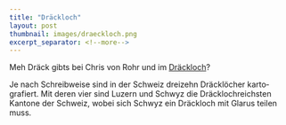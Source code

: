 ```yaml
---
title: "Dräckloch"
layout: post
thumbnail: images/draeckloch.png
excerpt_separator: <!--more-->
---
```


Meh Dräck gibts bei Chris von Rohr und im [Dräckloch](https://s.geo.admin.ch/6vbtdkkilt99)?

Je nach Schreibweise sind in der Schweiz dreizehn Dräcklöcher karto­grafiert. Mit deren vier sind Luzern und Schwyz die Dräcklochreichsten Kantone der Schweiz, wobei sich Schwyz ein Dräckloch mit Glarus teilen muss. 
<!--more-->
